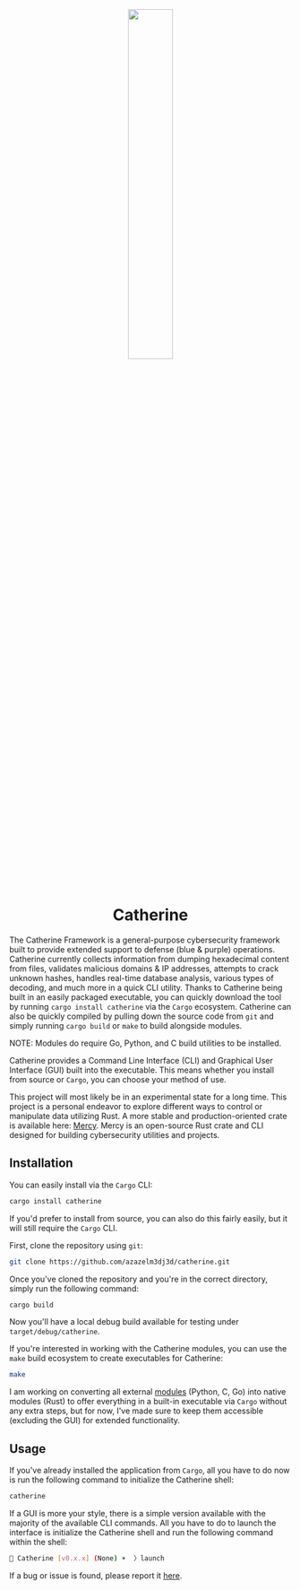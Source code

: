<div align="center">
    <img src="https://raw.githubusercontent.com/azazelm3dj3d/catherine/main/assets/catherine_icon.png" width="40%" />
</div>

<h1 align="center">
    Catherine
</h1>

The Catherine Framework is a general-purpose cybersecurity framework built to provide extended support to defense (blue & purple) operations. Catherine currently collects information from dumping hexadecimal content from files, validates malicious domains & IP addresses, attempts to crack unknown hashes, handles real-time database analysis, various types of decoding, and much more in a quick CLI utility. Thanks to Catherine being built in an easily packaged executable, you can quickly download the tool by running `cargo install catherine` via the `Cargo` ecosystem. Catherine can also be quickly compiled by pulling down the source code from `git` and simply running `cargo build` or `make` to build alongside modules.

NOTE: Modules do require Go, Python, and C build utilities to be installed.

Catherine provides a Command Line Interface (CLI) and Graphical User Interface (GUI) built into the executable. This means whether you install from source or `Cargo`, you can choose your method of use.

This project will most likely be in an experimental state for a long time. This project is a personal endeavor to explore different ways to control or manipulate data utilizing Rust. A more stable and production-oriented crate is available here: [Mercy](https://github.com/azazelm3dj3d/mercy). Mercy is an open-source Rust crate and CLI designed for building cybersecurity utilities and projects.

## Installation

You can easily install via the `Cargo` CLI:

```bash
cargo install catherine
```

If you'd prefer to install from source, you can also do this fairly easily, but it will still require the `Cargo` CLI.

First, clone the repository using `git`:

```bash
git clone https://github.com/azazelm3dj3d/catherine.git
```

Once you've cloned the repository and you're in the correct directory, simply run the following command:

```bash
cargo build
```

Now you'll have a local debug build available for testing under `target/debug/catherine`.

If you're interested in working with the Catherine modules, you can use the `make` build ecosystem to create executables for Catherine:

```bash
make
```

I am working on converting all external [modules](https://github.com/azazelm3dj3d/catherine-modules) (Python, C, Go) into native modules (Rust) to offer everything in a built-in executable via `Cargo` without any extra steps, but for now, I've made sure to keep them accessible (excluding the GUI) for extended functionality.

## Usage

If you've already installed the application from `Cargo`, all you have to do now is run the following command to initialize the Catherine shell:

```bash
catherine
```

If a GUI is more your style, there is a simple version available with the majority of the available CLI commands. All you have to do to launch the interface is initialize the Catherine shell and run the following command within the shell:

```bash
🦀 Catherine [v0.x.x] (None) ☀️  〉launch
```

If a bug or issue is found, please report it [here](https://github.com/azazelm3dj3d/catherine/issues).
